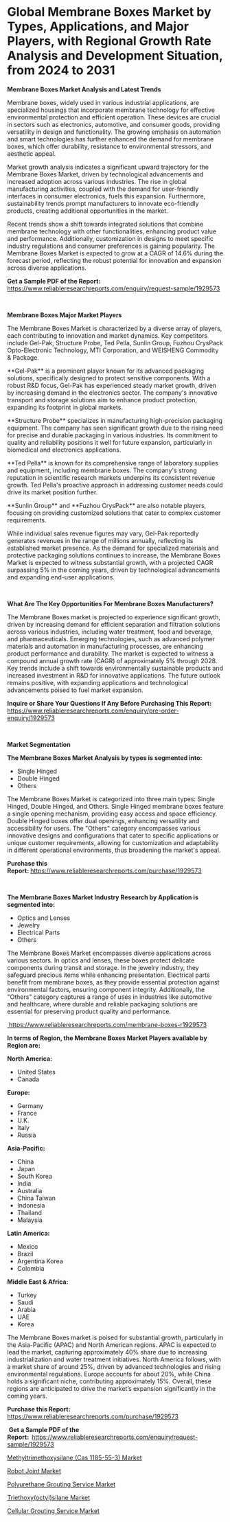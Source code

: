 <p><h1>Global Membrane Boxes Market by Types, Applications, and Major Players, with Regional Growth Rate Analysis and Development Situation, from 2024 to 2031</h1></p><p><strong>Membrane Boxes Market Analysis and Latest Trends</strong></p>
<p><p>Membrane boxes, widely used in various industrial applications, are specialized housings that incorporate membrane technology for effective environmental protection and efficient operation. These devices are crucial in sectors such as electronics, automotive, and consumer goods, providing versatility in design and functionality. The growing emphasis on automation and smart technologies has further enhanced the demand for membrane boxes, which offer durability, resistance to environmental stressors, and aesthetic appeal.</p><p>Market growth analysis indicates a significant upward trajectory for the Membrane Boxes Market, driven by technological advancements and increased adoption across various industries. The rise in global manufacturing activities, coupled with the demand for user-friendly interfaces in consumer electronics, fuels this expansion. Furthermore, sustainability trends prompt manufacturers to innovate eco-friendly products, creating additional opportunities in the market.</p><p>Recent trends show a shift towards integrated solutions that combine membrane technology with other functionalities, enhancing product value and performance. Additionally, customization in designs to meet specific industry regulations and consumer preferences is gaining popularity. The Membrane Boxes Market is expected to grow at a CAGR of 14.6% during the forecast period, reflecting the robust potential for innovation and expansion across diverse applications.</p></p>
<p><strong>Get a Sample PDF of the Report:&nbsp;</strong> <a href="https://www.reliableresearchreports.com/enquiry/request-sample/1929573?utm_campaign=118&utm_medium=2&utm_source=Github&utm_content=ia&utm_term=25102024&utm_id=membrane-boxes">https://www.reliableresearchreports.com/enquiry/request-sample/1929573</a></p>
<p>&nbsp;</p>
<p><strong>Membrane Boxes Major Market Players</strong></p>
<p><p>The Membrane Boxes Market is characterized by a diverse array of players, each contributing to innovation and market dynamics. Key competitors include Gel-Pak, Structure Probe, Ted Pella, Sunlin Group, Fuzhou CrysPack Opto-Electronic Technology, MTI Corporation, and WEISHENG Commodity & Package.</p><p>**Gel-Pak** is a prominent player known for its advanced packaging solutions, specifically designed to protect sensitive components. With a robust R&D focus, Gel-Pak has experienced steady market growth, driven by increasing demand in the electronics sector. The company's innovative transport and storage solutions aim to enhance product protection, expanding its footprint in global markets.</p><p>**Structure Probe** specializes in manufacturing high-precision packaging equipment. The company has seen significant growth due to the rising need for precise and durable packaging in various industries. Its commitment to quality and reliability positions it well for future expansion, particularly in biomedical and electronics applications.</p><p>**Ted Pella** is known for its comprehensive range of laboratory supplies and equipment, including membrane boxes. The company's strong reputation in scientific research markets underpins its consistent revenue growth. Ted Pella's proactive approach in addressing customer needs could drive its market position further.</p><p>**Sunlin Group** and **Fuzhou CrysPack** are also notable players, focusing on providing customized solutions that cater to complex customer requirements.</p><p>While individual sales revenue figures may vary, Gel-Pak reportedly generates revenues in the range of millions annually, reflecting its established market presence. As the demand for specialized materials and protective packaging solutions continues to increase, the Membrane Boxes Market is expected to witness substantial growth, with a projected CAGR surpassing 5% in the coming years, driven by technological advancements and expanding end-user applications.</p></p>
<p>&nbsp;</p>
<p><strong>What Are The Key Opportunities For Membrane Boxes Manufacturers?</strong></p>
<p><p>The Membrane Boxes market is projected to experience significant growth, driven by increasing demand for efficient separation and filtration solutions across various industries, including water treatment, food and beverage, and pharmaceuticals. Emerging technologies, such as advanced polymer materials and automation in manufacturing processes, are enhancing product performance and durability. The market is expected to witness a compound annual growth rate (CAGR) of approximately 5% through 2028. Key trends include a shift towards environmentally sustainable products and increased investment in R&D for innovative applications. The future outlook remains positive, with expanding applications and technological advancements poised to fuel market expansion.</p></p>
<p><strong>Inquire or Share Your Questions If Any Before Purchasing This Report:</strong> <a href="https://www.reliableresearchreports.com/enquiry/pre-order-enquiry/1929573?utm_campaign=118&utm_medium=2&utm_source=Github&utm_content=ia&utm_term=25102024&utm_id=membrane-boxes">https://www.reliableresearchreports.com/enquiry/pre-order-enquiry/1929573</a></p>
<p>&nbsp;</p>
<p><strong>Market Segmentation</strong></p>
<p><strong>The Membrane Boxes Market Analysis by types is segmented into:</strong></p>
<p><ul><li>Single Hinged</li><li>Double Hinged</li><li>Others</li></ul></p>
<p><p>The Membrane Boxes Market is categorized into three main types: Single Hinged, Double Hinged, and Others. Single Hinged membrane boxes feature a single opening mechanism, providing easy access and space efficiency. Double Hinged boxes offer dual openings, enhancing versatility and accessibility for users. The "Others" category encompasses various innovative designs and configurations that cater to specific applications or unique customer requirements, allowing for customization and adaptability in different operational environments, thus broadening the market's appeal.</p></p>
<p><strong>Purchase this Report:&nbsp;</strong><a href="https://www.reliableresearchreports.com/purchase/1929573?utm_campaign=118&utm_medium=2&utm_source=Github&utm_content=ia&utm_term=25102024&utm_id=membrane-boxes">https://www.reliableresearchreports.com/purchase/1929573</a></p>
<p>&nbsp;</p>
<p><strong>The Membrane Boxes Market Industry Research by Application is segmented into:</strong></p>
<p><ul><li>Optics and Lenses</li><li>Jewelry</li><li>Electrical Parts</li><li>Others</li></ul></p>
<p><p>The Membrane Boxes Market encompasses diverse applications across various sectors. In optics and lenses, these boxes protect delicate components during transit and storage. In the jewelry industry, they safeguard precious items while enhancing presentation. Electrical parts benefit from membrane boxes, as they provide essential protection against environmental factors, ensuring component integrity. Additionally, the "Others" category captures a range of uses in industries like automotive and healthcare, where durable and reliable packaging solutions are essential for preserving product quality and performance.</p></p>
<p><a href="https://www.reliableresearchreports.com/membrane-boxes-r1929573?utm_campaign=118&utm_medium=2&utm_source=Github&utm_content=ia&utm_term=25102024&utm_id=membrane-boxes">&nbsp;https://www.reliableresearchreports.com/membrane-boxes-r1929573</a></p>
<p><strong>In terms of Region, the Membrane Boxes Market Players available by Region are:</strong></p>
<p>
    <p> <strong> North America: </strong>
        <ul>
            <li>United States</li>
            <li>Canada</li>
        </ul>
        </p> 
    <p> <strong> Europe: </strong>
        <ul>
            <li>Germany</li>
            <li>France</li>
            <li>U.K.</li>
            <li>Italy</li>
            <li>Russia</li>
        </ul>
        </p> 
    <p> <strong> Asia-Pacific: </strong>
        <ul>
            <li>China</li>
            <li>Japan</li>
            <li>South Korea</li>
            <li>India</li>
            <li>Australia</li>
            <li>China Taiwan</li>
            <li>Indonesia</li>
            <li>Thailand</li>
            <li>Malaysia</li>
        </ul>
        </p> 
    <p> <strong> Latin America: </strong>
        <ul>
            <li>Mexico</li>
            <li>Brazil</li>
            <li>Argentina Korea</li>
            <li>Colombia</li>
        </ul>
        </p> 
    <p> <strong> Middle East & Africa: </strong>
        <ul>
            <li>Turkey</li>
            <li>Saudi</li>
            <li>Arabia</li>
            <li>UAE</li>
            <li>Korea</li>
        </ul>
    </p>
    </p>
<p><p>The Membrane Boxes market is poised for substantial growth, particularly in the Asia-Pacific (APAC) and North American regions. APAC is expected to lead the market, capturing approximately 40% share due to increasing industrialization and water treatment initiatives. North America follows, with a market share of around 25%, driven by advanced technologies and rising environmental regulations. Europe accounts for about 20%, while China holds a significant niche, contributing approximately 15%. Overall, these regions are anticipated to drive the market’s expansion significantly in the coming years.</p></p>
<p><strong>Purchase this Report: </strong><a href="https://www.reliableresearchreports.com/purchase/1929573?utm_campaign=118&utm_medium=2&utm_source=Github&utm_content=ia&utm_term=25102024&utm_id=membrane-boxes">https://www.reliableresearchreports.com/purchase/1929573</a></p>
<p>&nbsp;<strong>Get a Sample PDF of the Report:&nbsp;&nbsp;</strong><a href="https://www.reliableresearchreports.com/enquiry/request-sample/1929573?utm_campaign=118&utm_medium=2&utm_source=Github&utm_content=ia&utm_term=25102024&utm_id=membrane-boxes">https://www.reliableresearchreports.com/enquiry/request-sample/1929573</a></p>
<p><strong></strong></p>
<p><p><a href="https://github.com/leonidmsw5y/Market-Research-Report-List-1/blob/main/methyltrimethoxysilane-cas-1185-55-3-market.md?utm_campaign=118&utm_medium=2&utm_source=Github&utm_content=ia&utm_term=25102024&utm_id=membrane-boxes">Methyltrimethoxysilane (Cas 1185-55-3) Market</a></p><p><a href="https://issuu.com/reportprime-2/docs/robot-joint-market-size-2030.pptx_60a7c60dbf8d27?utm_campaign=118&utm_medium=2&utm_source=Github&utm_content=ia&utm_term=25102024&utm_id=membrane-boxes">Robot Joint Market</a></p><p><a href="https://www.linkedin.com/pulse/polyurethane-grouting-service-market-segmentation-applications-xmgvf?utm_campaign=118&utm_medium=2&utm_source=Github&utm_content=ia&utm_term=25102024&utm_id=membrane-boxes">Polyurethane Grouting Service Market</a></p><p><a href="https://github.com/AdeaKodra585/Market-Research-Report-List-1/blob/main/triethoxyoctylsilane-market.md?utm_campaign=118&utm_medium=2&utm_source=Github&utm_content=ia&utm_term=25102024&utm_id=membrane-boxes">Triethoxy(octyl)silane Market</a></p><p><a href="https://www.linkedin.com/pulse/cellular-grouting-service-market-size-growth-industry-analysis-bstqf?utm_campaign=118&utm_medium=2&utm_source=Github&utm_content=ia&utm_term=25102024&utm_id=membrane-boxes">Cellular Grouting Service Market</a></p></p>